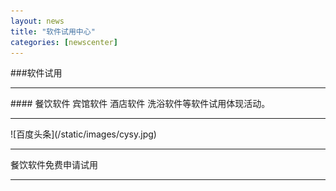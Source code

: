 ```yaml
---
layout: news
title: "软件试用中心"
categories: [newscenter]
---
```

###软件试用 

<hr/>
#### 餐饮软件  宾馆软件  酒店软件   洗浴软件等软件试用体现活动。
<hr/>
![百度头条](/static/images/cysy.jpg)
<hr/>
餐饮软件免费申请试用
<hr/>